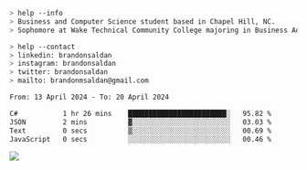 ````bash
> help --info
> Business and Computer Science student based in Chapel Hill, NC.
> Sophomore at Wake Technical Community College majoring in Business Administration.
````

````bash
> help --contact
> linkedin: brandonsaldan
> instagram: brandonsaldan
> twitter: brandonsaldan
> mailto: brandonmsaldan@gmail.com
````

<!--START_SECTION:waka-->

```txt
From: 13 April 2024 - To: 20 April 2024

C#           1 hr 26 mins    ████████████████████████░   95.82 %
JSON         2 mins          ▓░░░░░░░░░░░░░░░░░░░░░░░░   03.03 %
Text         0 secs          ▒░░░░░░░░░░░░░░░░░░░░░░░░   00.69 %
JavaScript   0 secs          ░░░░░░░░░░░░░░░░░░░░░░░░░   00.46 %
```

<!--END_SECTION:waka-->

![](https://komarev.com/ghpvc/?username=brandonsaldan&color=6A8AFF)
